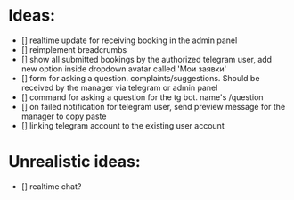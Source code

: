 # Ideas:

- [] realtime update for receiving booking in the admin panel
- [] reimplement breadcrumbs
- [] show all submitted bookings by the authorized telegram user, add new option inside dropdown avatar called 'Мои заявки'
- [] form for asking a question. complaints/suggestions. Should be received by the manager via telegram or admin panel
- [] command for asking a question for the tg bot. name's /question
- [] on failed notification for telegram user, send preview message for the manager to copy paste
- [] linking telegram account to the existing user account

# Unrealistic ideas:
- [] realtime chat?
